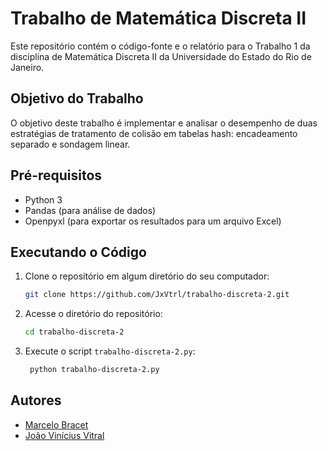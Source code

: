 # Trabalho de Matemática Discreta II

Este repositório contém o código-fonte e o relatório para o Trabalho 1 da disciplina de Matemática Discreta II da Universidade do Estado do Rio de Janeiro.

## Objetivo do Trabalho

O objetivo deste trabalho é implementar e analisar o desempenho de duas estratégias de tratamento de colisão em tabelas hash: encadeamento separado e sondagem linear.

## Pré-requisitos

- Python 3
- Pandas (para análise de dados)
- Openpyxl (para exportar os resultados para um arquivo Excel)

## Executando o Código

1. Clone o repositório em algum diretório do seu computador:

   ```bash
   git clone https://github.com/JxVtrl/trabalho-discreta-2.git
    ```

2. Acesse o diretório do repositório:

   ```bash
   cd trabalho-discreta-2
    ```

3. Execute o script `trabalho-discreta-2.py`:

   ```bash  
    python trabalho-discreta-2.py
    ```

<!-- Autores -->

## Autores

- [Marcelo Bracet](https://www.linkedin.com/in/marcelo-bracet/)
- [João Vinícius Vitral](https://www.linkedin.com/in/joao-vinicius-vitral/l)
    